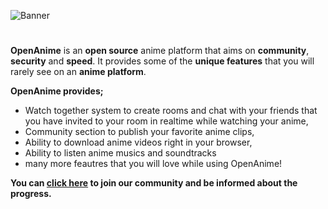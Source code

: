 ![Banner](https://i.hizliresim.com/p07x9su.png)
#
**OpenAnime** is an **open source** anime platform that aims on **community**, **security** and **speed**. It provides some of the **unique features** that you will rarely see on an **anime platform**.

**OpenAnime provides;**
- Watch together system to create rooms and chat with your friends that you have invited to your room in realtime while watching your anime,
- Community section to publish your favorite anime clips, 
- Ability to download anime videos right in your browser,
- Ability to listen anime musics and soundtracks
- many more feautres that you will love while using OpenAnime!

**You can [click here](https://discord.gg/wdjEkU3YFA) to join our community and be informed about the progress.**
